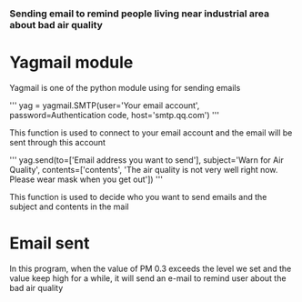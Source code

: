 ### Sending email to remind people living near industrial area about bad air quality
# Yagmail module
Yagmail is one of the python module using for sending emails

'''
yag = yagmail.SMTP(user='Your email account', password=Authentication code, host='smtp.qq.com')
'''

This function is used to connect to your email account and the email will be sent through this account

'''
yag.send(to=['Email address you want to send'], subject='Warn for Air Quality',
                 contents=['contents', 'The air quality is not very well right now. Please wear mask when you get out'])
'''

This function is used to decide who you want to send emails and the subject and contents in the mail

# Email sent
In this program, when the value of PM 0.3 exceeds the level we set and the value keep high for a while, it will send an e-mail to remind user about the bad air quality
